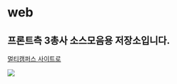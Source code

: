 # web
## 프론트측 3총사 소스모음용 저장소입니다. 
<a href="https://event.multicampus.com/multicampusmain"> 멀티캠퍼스 사이트로 </a>
<br>

<img src="https://event.multicampus.com/backend/images/promotion/PR010151/pc/visual-03.png">

